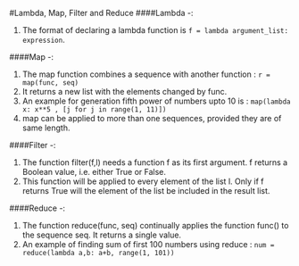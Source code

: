 #Lambda, Map, Filter and Reduce
####Lambda -:
1. The format of declaring a lambda function is `f = lambda argument_list: expression`.

####Map -:
1. The map function combines a sequence with another function : `r = map(func, seq)`
2. It returns a new list with the elements changed by func.
3. An example for generation fifth power of numbers upto 10 is : `map(lambda x: x**5 , [j for j in range(1, 11)])`
4. map can be applied to more than one sequences, provided they are of same length.

####Filter -:
1. The function filter(f,l) needs a function f as its first argument. f returns a Boolean value, i.e. either True or False.
2. This function will be applied to every element of the list l. Only if f returns True will the element of the list be included in the result list.

####Reduce -:
1. The function reduce(func, seq) continually applies the function func() to the sequence seq. It returns a single value.
2. An example of finding sum of first 100 numbers using reduce : `num = reduce(lambda a,b: a+b, range(1, 101))`

